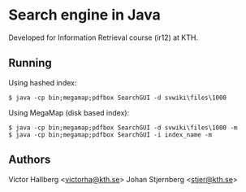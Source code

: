 Search engine in Java
=====================
Developed for Information Retrieval course (ir12) at KTH.

Running
-------
Using hashed index:

	$ java -cp bin;megamap;pdfbox SearchGUI -d svwiki\files\1000

Using MegaMap (disk based index):

	$ java -cp bin;megamap;pdfbox SearchGUI -d svwiki\files\1000 -m
	$ java -cp bin;megamap;pdfbox SearchGUI -i index_name -m

Authors
-------
Victor Hallberg <<victorha@kth.se>>
Johan Stjernberg <<stjer@kth.se>>

